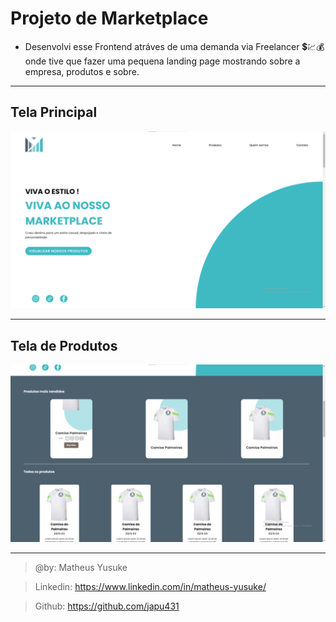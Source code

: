 # Projeto de Marketplace 

- Desenvolvi esse Frontend atráves de uma demanda via Freelancer 💲💹💰 onde tive que fazer uma pequena landing page mostrando sobre a empresa, produtos e sobre. 


-----

## Tela Principal 

![Logo do Projeto](./assets/readme/Tela_Principal.png)

-----


## Tela de Produtos 

![Logo do Projeto](./assets/readme/Tela_Produtos.png)



----- 


> @by: Matheus Yusuke

> Linkedin: https://www.linkedin.com/in/matheus-yusuke/

> Github: https://github.com/japu431